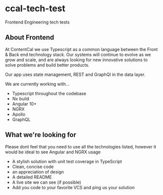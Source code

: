 # ccal-tech-test
Frontend Engineering tech tests

## About Frontend

At ContentCal we use Typescript as a common language between the Front & Back end technology stack. Our systems will continue to evolve as we grow and scale, and are always looking for new innovative solutions to solve problems and build better products.

Our app uses state management, REST and GraphQl in the data layer.

We are currently working with...
 * Typescript throughout the codebase
 * Nx build
 * Angular 10+
 * NGRX
 * Apollo 
 * GraphQL

## What we're looking for

Please dont feel that you need to use all the technologies listed, however it would be ideal to see Angular and NGRX usage

 * A stylish solution with unit test coverage in TypeScript
 * Clean, concise code
 * an appreciation of design
 * A detailed README
 * A live site we can see (if possible)
 * Add you code to your favorite VCS and ping us your solution

